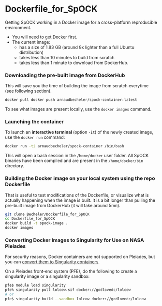 # Dockerfile_for_SpOCK

Getting SpOCK working in a Docker image for a cross-platform reproducible environment.

* You will need to [get Docker](https://docs.docker.com/get-docker/) first. 
* The current image:
    * has a size of 1.83 GB (around 8x lighter than a full Ubuntu distribution)
    * takes less than 10 minutes to build from scratch
    * takes less than 1 minute to download from DockerHub.

### Downloading the pre-built image from DockerHub

This will save you the time of building the image from scratch everytime (see following section).

```bash
docker pull docker push arnaudbecheler/spock-container:latest
```
To see what images are present locally, use the `docker images` command.

### Launching the container

To launch an **interactive terminal** (option `-it`) of the newly created image, use the `docker run` command:
```bash
docker run -ti arnaudbecheler/spock-container /bin/bash
```
This will open a bash session in the `/home/docker` user folder. All SpOCK binaries have been compiled and are present in the `/home/docker/bin` directory.

### Building the Docker image on your local system using the repo Dockerfile

That is useful to test modifications of the Dockerfile, or visualize what is actually happening when the image is built.
It is a bit longer than pulling the pre-built image from DockerHub (it will take around 5mn).

```bash
git clone Becheler/Dockerfile_for_SpOCK
cd Dockerfile_for_SpOCK
docker build -t spock-image .
docker images
```

### Converting Docker Images to Singularity for Use on NASA Pleiades

For security reasons, Docker containers are not supported on Pleiades, but you can [convert them 
to Singularity containers](https://www.nas.nasa.gov/hecc/support/kb/converting-docker-images-to-singularity-for-use-on-pleiades_643.html).

On a Pleiades front-end system (PFE), do the following to create a singularity image or a singularity sandbox:

```bash
pfe$ module load singularity
pfe% singularity pull lolcow.sif docker://godlovedc/lolcow
# or
pfe$ singularity build --sandbox lolcow docker://godlovedc/lolcow
```
